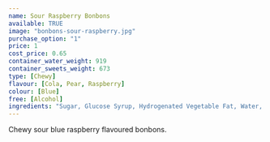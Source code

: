 ```yaml
---
name: Sour Raspberry Bonbons
available: TRUE
image: "bonbons-sour-raspberry.jpg"
purchase_option: "1"
price: 1
cost_price: 0.65
container_water_weight: 919
container_sweets_weight: 673
type: [Chewy]
flavour: [Cola, Pear, Raspberry]
colour: [Blue]
free: [Alcohol]
ingredients: "Sugar, Glucose Syrup, Hydrogenated Vegetable Fat, Water, Dextrose, Citric Acid, Sorbitol, Flavouring, Gelatine, Emulsifier: E473, Colour: E133"
---
```

Chewy sour blue raspberry flavoured bonbons.